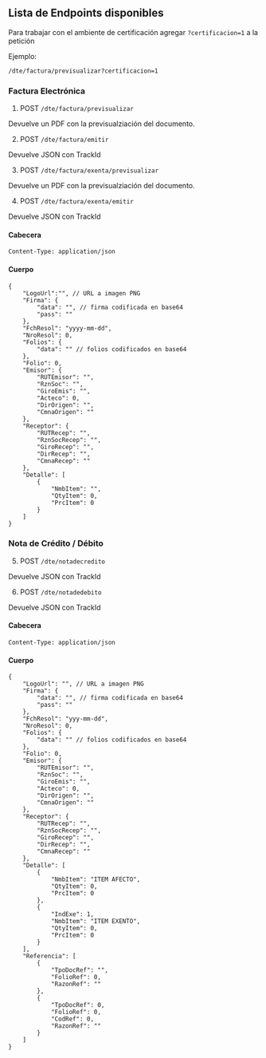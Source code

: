 ## Lista de Endpoints disponibles

Para trabajar con el ambiente de certificación agregar `?certificacion=1` a la petición

Ejemplo:

`/dte/factura/previsualizar?certificacion=1`

### Factura Electrónica

1. POST `/dte/factura/previsualizar`

Devuelve un PDF con la previsualziación del documento.

2. POST `/dte/factura/emitir`

Devuelve JSON con TrackId

3. POST `/dte/factura/exenta/previsualizar`

Devuelve un PDF con la previsualziación del documento.

4. POST `/dte/factura/exenta/emitir`

Devuelve JSON con TrackId

#### Cabecera

```
Content-Type: application/json
```

#### Cuerpo

```
{
    "LogoUrl":"", // URL a imagen PNG
    "Firma": {
        "data": "", // firma codificada en base64
        "pass": ""
    },
    "FchResol": "yyyy-mm-dd",
    "NroResol": 0,
    "Folios": {
        "data": "" // folios codificados en base64
    },
    "Folio": 0,
    "Emisor": {
        "RUTEmisor": "",
        "RznSoc": "",
        "GiroEmis": "",
        "Acteco": 0,
        "DirOrigen": "",
        "CmnaOrigen": ""
    },
    "Receptor": {
        "RUTRecep": "",
        "RznSocRecep": "",
        "GiroRecep": "",
        "DirRecep": "",
        "CmnaRecep": ""
    },
    "Detalle": [
        {
            "NmbItem": "",
            "QtyItem": 0,
            "PrcItem": 0
        }
    ]
}
```

### Nota de Crédito / Débito

5. POST `/dte/notadecredito`

Devuelve JSON con TrackId

6. POST `/dte/notadedebito`

Devuelve JSON con TrackId

#### Cabecera

```
Content-Type: application/json
```

#### Cuerpo

```
{
    "LogoUrl": "", // URL a imagen PNG
    "Firma": {
        "data": "", // firma codificada en base64
        "pass": ""
    },
    "FchResol": "yyy-mm-dd",
    "NroResol": 0,
    "Folios": {
        "data": "" // folios codificados en base64
    },
    "Folio": 0,
    "Emisor": {
        "RUTEmisor": "",
        "RznSoc": "",
        "GiroEmis": "",
        "Acteco": 0,
        "DirOrigen": "",
        "CmnaOrigen": ""
    },
    "Receptor": {
        "RUTRecep": "",
        "RznSocRecep": "",
        "GiroRecep": "",
        "DirRecep": "",
        "CmnaRecep": ""
    },
    "Detalle": [
        {
            "NmbItem": "ITEM AFECTO",
            "QtyItem": 0,
            "PrcItem": 0
        },
        {
            "IndExe": 1,
            "NmbItem": "ITEM EXENTO",
            "QtyItem": 0,
            "PrcItem": 0
        }
    ],
    "Referencia": [
        {
            "TpoDocRef": "",
            "FolioRef": 0,
            "RazonRef": ""
        },
        {
            "TpoDocRef": 0,
            "FolioRef": 0,
            "CodRef": 0,
            "RazonRef": ""
        }
    ]
}
```
